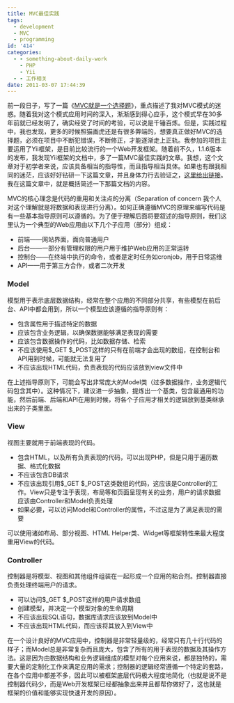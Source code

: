 ```yaml
---
title: MVC最佳实践
tags:
  - development
  - MVC
  - programming
id: '414'
categories:
  - - something-about-daily-work
    - PHP
    - Yii
  - - 工作相关
date: 2011-03-07 17:44:39
---
```


前一段日子，写了一篇《[MVC就是一个选择题](http://sexywp.com/mvc-chose-where-to-put-your-code.htm)》，重点描述了我对MVC模式的迷惑。随着我对这个模式应用时间的深入，渐渐感到得心应手，这个模式早在30多年前就已经发明了，确实经受了时间的考验，可以说是千锤百炼。但是，实践过程中，我也发现，更多的时候照猫画虎还是有很多弊端的，想要真正做好MVC的选择题，必须在项目中不断犯错误，不断修正，才能逐渐走上正轨。我参加的项目主要运用了Yii框架，是目前比较流行的一个Web开发框架。随着前不久，1.1.6版本的发布，我发现Yii框架的文档中，多了一篇MVC最佳实践的文章。我想，这个文章对于初学者来说，应该具备相当的指导性，而且指导相当具体。如果也有跟我相同的迷茫，应该好好钻研一下这篇文章，并且身体力行去验证之，[这里给出链接](http://www.yiiframework.com/doc/guide/1.1/en/basics.best-practices)。我在这篇文章中，就是概括简述一下那篇文档的内容。
<!-- more -->
MVC的核心理念是代码的重用和关注点的分离（Separation of concern 我个人对这个理解就是将数据和表现进行分离）。如何正确遵循MVC的原理来编写代码是有一些基本指导原则可以遵循的。为了便于理解后面将要叙述的指导原则，我们这里认为一个典型的Web应用由以下几个子应用（部分）组成：

*   前端——网站界面，面向普通用户
*   后台——一部分有管理权限的用户用于维护Web应用的正常运转
*   控制台——在终端中执行的命令，或者是定时任务如cronjob，用于日常运维
*   API——用于第三方合作，或者二次开发

### Model

模型用于表示底层数据结构，经常在整个应用的不同部分共享，有些模型在前后台、API中都会用到，所以一个模型应该遵循的指导原则有：

*   包含属性用于描述特定的数据
*   应该包含业务逻辑，以确保数据能够满足表现的需要
*   应该包含数据操作的代码，比如数据存储、检索
*   不应该使用$_GET $_POST这样的只有在前端才会出现的数组，在控制台和API用到时候，可能就无法复用了
*   不应该出现HTML代码，负责表现的代码应该放到view文件中

在上述指导原则下，可能会写出非常庞大的Model类（过多数据操作，业务逻辑代码包含其中）。这种情况下，建议进一步抽象，提炼出一个基类，包含最通用的功能，然后前端、后端和API在用到时候，将各个子应用才相关的逻辑放到基类继承出来的子类里面。

### View

视图主要就用于前端表现的代码。

*   包含HTML，以及所有负责表现的代码，可以出现PHP，但是只用于遍历数据、格式化数据
*   不应该包含DB请求
*   不应该出现引用$_GET $_POST这类数组的代码，这应该是Controller的工作。View只是专注于表现，布局等和页面呈现有关的业务，用户的请求数据应该由Controller和Model负责处理
*   如果必要，可以访问Model和Controller的属性，不过这是为了满足表现的需要

可以使用诸如布局、部分视图、HTML Helper类、Widget等框架特性来最大程度重用View的代码。

### Controller

控制器是将模型、视图和其他组件组装在一起形成一个应用的粘合剂。控制器直接负责处理终端用户的请求。

*   可以访问$_GET $_POST这样的用户请求数组
*   创建模型，并决定一个模型对象的生命周期
*   不应该出现SQL语句，数据库请求应该放到Model中
*   不应该出现HTML代码，而应该将其放入到View中

在一个设计良好的MVC应用中，控制器是非常轻量级的，经常只有几十行代码的样子；而Model总是非常复杂而且庞大，包含了所有的用于表现的数据及其操作方法。这是因为由数据结构和业务逻辑组成的模型对每个应用来说，都是独特的，需要大量的定制化工作来满足应用的需求；控制器的逻辑经常遵循一个特定的套路，在各个应用中都差不多，因此可以被框架底层代码极大程度地简化（也就是说不是控制器代码少，而是Web开发框架已经都抽象出来并且都帮你做好了，这也就是框架的价值和能够实现快速开发的原因）。